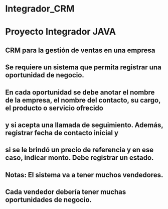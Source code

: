 # Integrador_CRM
# Proyecto Integrador JAVA
## CRM para la gestión de ventas en una empresa
## Se requiere un sistema que permita registrar una oportunidad de negocio.
## En cada oportunidad se debe anotar el nombre de la empresa, el nombre del contacto, su cargo, el producto o servicio ofrecido
## y si acepta una llamada de seguimiento. Además, registrar fecha de contacto inicial y
## si se le brindó un precio de referencia y en ese caso, indicar monto. Debe registrar un estado.
## Notas: El sistema va a tener muchos vendedores.
## Cada vendedor debería tener muchas oportunidades de negocio.
